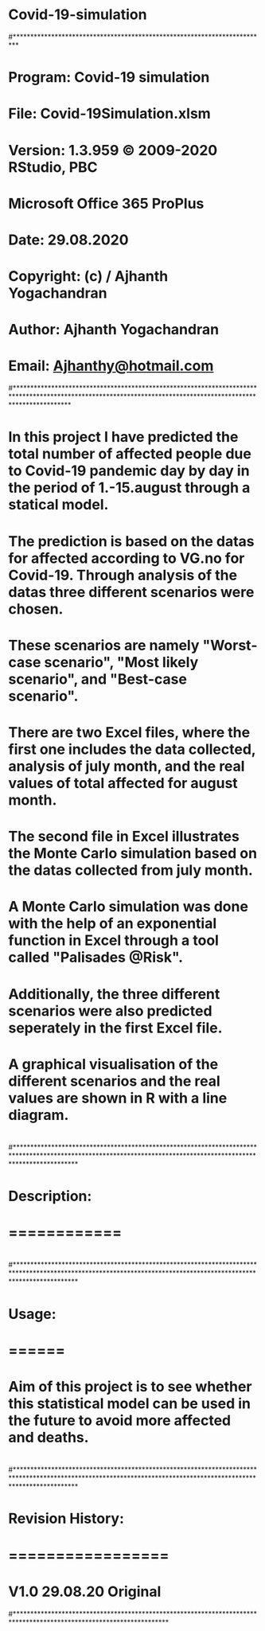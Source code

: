 # Covid-19-simulation

#*************************************************************************
#
#   Program:    Covid-19 simulation
#   File:       Covid-19Simulation.xlsm
#   
#   Version:    1.3.959 © 2009-2020 RStudio, PBC
#               Microsoft Office 365 ProPlus
#   Date:       29.08.2020
#   
#   
#   Copyright:  (c) / Ajhanth Yogachandran
#   Author:     Ajhanth Yogachandran
#   Email:      Ajhanthy@hotmail.com

#***************************************************************************************************************************************************************

# In this project I have predicted the total number of affected people due to Covid-19 pandemic day by day in the period of 1.-15.august through a statical model.
# The prediction is based on the datas for affected according to VG.no for Covid-19. Through analysis of the datas three different scenarios were chosen. 
# These scenarios are namely "Worst-case scenario", "Most likely scenario", and "Best-case scenario".
# There are two Excel files, where the first one includes the data collected, analysis of july month, and the real values of total affected for august month.
# The second file in Excel illustrates the Monte Carlo simulation based on the datas collected from july month.
# A Monte Carlo simulation was done with the help of an exponential function in Excel through a tool called "Palisades @Risk".
# Additionally, the three different scenarios were also predicted seperately in the first Excel file.
# A graphical visualisation of the different scenarios and the real values are shown in R with a line diagram.
#
#*****************************************************************************************************************************************************************
#
#   Description:
#   ============
#
#*****************************************************************************************************************************************************************
#
#   Usage:
#   ======
#   Aim of this project is to see whether this statistical model can be used in the future to avoid more affected and deaths.
#
#*****************************************************************************************************************************************************************
#
#   Revision History:
#   =================
#   V1.0   29.08.20  Original
#********************************************************************************************************************
